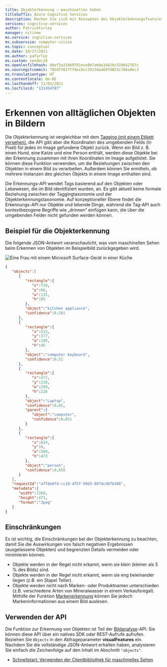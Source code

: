 ```yaml
---
title: Objekterkennung – maschinelles Sehen
titleSuffix: Azure Cognitive Services
description: Machen Sie sich mit Konzepten des Objekterkennungsfeatures der API für maschinelles Sehen und mit ihrer Verwendung sowie mit ihren Einschränkungen vertraut.
services: cognitive-services
author: PatrickFarley
manager: nitinme
ms.service: cognitive-services
ms.subservice: computer-vision
ms.topic: conceptual
ms.date: 10/27/2021
ms.author: pafarley
ms.custom: seodec18
ms.openlocfilehash: d8ef3a319b9701ece0b7a66e3d428c519642767c
ms.sourcegitcommit: 702df701fff4ec6cc39134aa607d023c766adec3
ms.translationtype: HT
ms.contentlocale: de-DE
ms.lasthandoff: 11/03/2021
ms.locfileid: "131454787"
---
```

# <a name="detect-common-objects-in-images"></a>Erkennen von alltäglichen Objekten in Bildern

Die Objekterkennung ist vergleichbar mit dem [Tagging (mit einem Etikett versehen)](concept-tagging-images.md), die API gibt aber die Koordinaten des umgebenden Felds (in Pixel) für jedes im Image gefundene Objekt zurück. Wenn ein Bild z. B. einen Hund, eine Katze und eine Person enthält, werden diese Objekte bei der Erkennung zusammen mit ihren Koordinaten im Image aufgelistet. Sie können diese Funktion verwenden, um die Beziehungen zwischen den Objekten in einem Bild zu verarbeiten. Außerdem können Sie ermitteln, ob mehrere Instanzen des gleichen Objekts in einem Image enthalten sind.

Die Erkennungs-API wendet Tags basierend auf den Objekten oder Lebewesen, die im Bild identifiziert wurden, an. Es gibt aktuell keine formale Beziehung zwischen der Taggingtaxonomie und der Objekterkennungstaxonomie. Auf konzeptioneller Ebene findet die Erkennungs-API nur Objekte und lebende Dinge, während die Tag-API auch kontextbezogene Begriffe wie „drinnen“ einfügen kann, die über die umgebenden Felder nicht gefunden werden können.

## <a name="object-detection-example"></a>Beispiel für die Objekterkennung

Die folgende JSON-Antwort veranschaulicht, was vom maschinellen Sehen beim Erkennen von Objekten im Beispielbild zurückgegeben wird.

![Eine Frau mit einem Microsoft Surface-Gerät in einer Küche](./Images/windows-kitchen.jpg)

```json
{
   "objects":[
      {
         "rectangle":{
            "x":730,
            "y":66,
            "w":135,
            "h":85
         },
         "object":"kitchen appliance",
         "confidence":0.501
      },
      {
         "rectangle":{
            "x":523,
            "y":377,
            "w":185,
            "h":46
         },
         "object":"computer keyboard",
         "confidence":0.51
      },
      {
         "rectangle":{
            "x":471,
            "y":218,
            "w":289,
            "h":226
         },
         "object":"Laptop",
         "confidence":0.85,
         "parent":{
            "object":"computer",
            "confidence":0.851
         }
      },
      {
         "rectangle":{
            "x":654,
            "y":0,
            "w":584,
            "h":473
         },
         "object":"person",
         "confidence":0.855
      }
   ],
   "requestId":"a7fde8fd-cc18-4f5f-99d3-897dcd07b308",
   "metadata":{
      "width":1260,
      "height":473,
      "format":"Jpeg"
   }
}
```

## <a name="limitations"></a>Einschränkungen

Es ist wichtig, die Einschränkungen bei der Objekterkennung zu beachten, damit Sie die Auswirkungen von falsch negativen Ergebnissen (ausgelassene Objekten) und begrenzten Details vermeiden oder minimieren können.

* Objekte werden in der Regel nicht erkannt, wenn sie klein (kleiner als 5 % des Bilds) sind.
* Objekte werden in der Regel nicht erkannt, wenn sie eng beieinander liegen (z.B. ein Stapel Teller).
* Objekte werden nicht nach Marken- oder Produktnamen unterschieden (z.B. verschiedene Arten von Mineralwasser in einem Verkaufsregal). Mithilfe der Funktion [Markenerkennung](concept-brand-detection.md) können Sie jedoch Markeninformationen aus einem Bild auslesen.

## <a name="use-the-api"></a>Verwenden der API

Die Funktion zur Erkennung von Objekten ist Teil der [Bildanalyse](https://westcentralus.dev.cognitive.microsoft.com/docs/services/computer-vision-v3-2/operations/56f91f2e778daf14a499f21b)-API. Sie können diese API über ein natives SDK oder REST-Aufrufe aufrufen. Beziehen Sie `Objects` in den Abfrageparameter **visualFeatures** ein. Nachdem Sie die vollständige JSON-Antwort erhalten haben, analysieren Sie einfach die Zeichenfolge auf den Inhalt im Abschnitt `"objects"`.

* [Schnellstart: Verwenden der Clientbibliothek für maschinelles Sehen](./quickstarts-sdk/image-analysis-client-library.md?pivots=programming-language-csharp)
